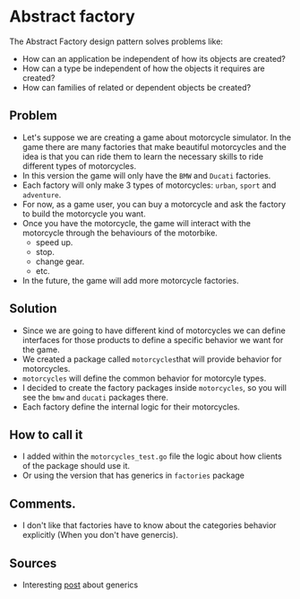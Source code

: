 # Abstract factory

The Abstract Factory design pattern solves problems like:

* How can an application be independent of how its objects are created?
* How can a type be independent of how the objects it requires are created?
* How can families of related or dependent objects be created?

## Problem

* Let's suppose we are creating a game about motorcycle simulator. In the game there are many factories that make beautiful motorcycles and the idea is that you can ride them to learn the necessary skills to ride different types of motorcycles.
* In this version the game will only have the `BMW` and `Ducati` factories.
* Each factory will only make 3 types of motorcycles: `urban`, `sport` and `adventure`.
* For now, as a game user, you can buy a motorcycle and ask the factory to build the motorcycle you want.
* Once you have the motorcycle, the game will interact with the motorcycle through the behaviours of the motorbike.
    - speed up.
    - stop.
    - change gear.
    - etc.
* In the future, the game will add more motorcycle factories.

## Solution

* Since we are going to have different kind of motorcycles we can define interfaces for those products to define a specific behavior we want for the game.
* We created a package called `motorcycles`that will provide behavior for motorcycles.
* `motorcycles` will define the common behavior for motorcyle types.
* I decided to create the factory packages inside `motorcycles`, so you will see the `bmw` and `ducati` packages there.
* Each factory define the internal logic for their motorcycles.

## How to call it

* I added within the `motorcycles_test.go` file the logic about how clients of the package should use it.
* Or using the version that has generics in `factories` package

## Comments.

* I don't like that factories have to know about the categories behavior explicitly (When you don't have genercis).



## Sources

* Interesting [post](https://stackoverflow.com/questions/72034479/how-to-implement-generic-interfaces) about generics


